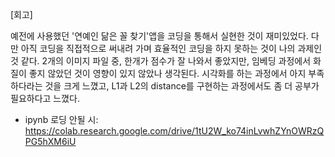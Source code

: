 [회고]

예전에 사용했던 '연예인 닮은 꼴 찾기'앱을 코딩을 통해서 실현한 것이 재미있었다.
다만 아직 코딩을 직접적으로 써내려 가며 효율적인 코딩을 하지 못하는 것이 나의 과제인 것 같다.
2개의 이미지 파일 중, 한개가 점수가 잘 나와서 좋았지만, 임베딩 과정에서 화질이 좋지 않았던 것이 영향이 있지 않았나 생각된다.
시각화를 하는 과정에서 아지 부족하다라는 것을 크게 느꼈고, L1과 L2의 distance를 구현하는 과정에서도 좀 더 공부가 필요하다고 느꼈다.

- ipynb 로딩 안될 시:
https://colab.research.google.com/drive/1tU2W_ko74inLvwhZYnOWRzQPG5hXM6iU
